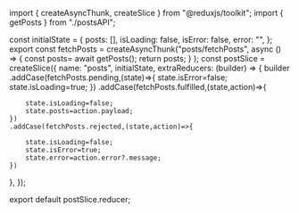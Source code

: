 import { createAsyncThunk, createSlice } from "@reduxjs/toolkit";
import { getPosts } from "./postsAPI";

const initialState = {
  posts: [],
  isLoading: false,
  isError: false,
  error: "",
};
export const fetchPosts = createAsyncThunk("posts/fetchPosts", 
    async () => {
        const posts= await getPosts();
        return posts;
    }
);
const postSlice = createSlice({
  name: "posts",
  initialState,
  extraReducers: (builder) => {
    builder
    .addCase(fetchPosts.pending,(state)=>{
        state.isError=false;
        state.isLoading=true;
    })
    .addCase(fetchPosts.fulfilled,(state,action)=>{
        
        state.isLoading=false;
        state.posts=action.payload;
    })
    .addCase(fetchPosts.rejected,(state,action)=>{
        
        state.isLoading=false;
        state.isError=true;
        state.error=action.error?.message;
    })
  },
});

export default postSlice.reducer;